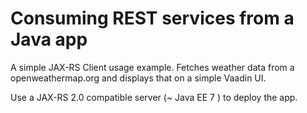 # Consuming REST services from a Java app

A simple JAX-RS Client usage example. Fetches weather data from a openweathermap.org and displays that on a simple Vaadin UI.

Use a JAX-RS 2.0 compatible server (~ Java EE 7 ) to deploy the app.


